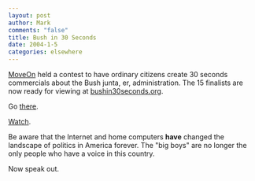 ```yaml
--- 
layout: post
author: Mark
comments: "false"
title: Bush in 30 Seconds
date: 2004-1-5
categories: elsewhere
---
```

<a href="http://moveon.org" title="Move On">MoveOn</a> held a contest to have ordinary citizens create 30 seconds commercials about the Bush junta, er, administration. The 15 finalists are now ready for viewing at <a href="http://www.bushin30seconds.org/" title="Bush in 30 Seconds">bushin30seconds.org</a>.

Go <a href="http://www.bushin30seconds.org/" title="Bush in 30 Seconds">there</a>.

<a href="http://www.bushin30seconds.org/" title="Bush in 30 Seconds">Watch</a>.

Be aware that the Internet and home computers <strong>have</strong> changed the landscape of politics in America forever. The "big boys" are no longer the only people who have a voice in this country.

Now speak out.
